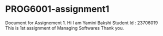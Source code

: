# PROG6001-assignment1
Document for Assignement 1.
Hi
I am Yamini Bakshi 
Student Id : 23706019
This is 1st assignment of Managing Softwares
Thank you. 
